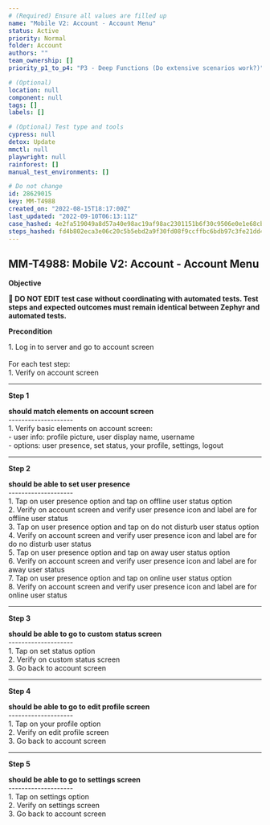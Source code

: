 ```yaml
---
# (Required) Ensure all values are filled up
name: "Mobile V2: Account - Account Menu"
status: Active
priority: Normal
folder: Account
authors: ""
team_ownership: []
priority_p1_to_p4: "P3 - Deep Functions (Do extensive scenarios work?)"

# (Optional)
location: null
component: null
tags: []
labels: []

# (Optional) Test type and tools
cypress: null
detox: Update
mmctl: null
playwright: null
rainforest: []
manual_test_environments: []

# Do not change
id: 28629015
key: MM-T4988
created_on: "2022-08-15T18:17:00Z"
last_updated: "2022-09-10T06:13:11Z"
case_hashed: 4e2fa519049a8d57a40e98ac19af98ac2301151b6f30c9506e0e1e68cb068d660e2fed76e8cb43b82163b26fdfa7efed
steps_hashed: fd4b802eca3e06c20c5b5ebd2a9f30fd08f9ccffbc6bdb97c3fe21dd46c22eb01adc8a2c384a7dec1419e78280eab785
---
```


<!-- (Auto-generated) Based on frontmatter's "key" and "name" -->

## MM-T4988: Mobile V2: Account - Account Menu

**Objective**

**🛑 DO NOT EDIT test case without coordinating with automated tests. Test steps and expected outcomes must remain identical between Zephyr and automated tests.**

**Precondition**

1\. Log in to server and go to account screen\
\
For each test step:\
1\. Verify on account screen

---

**Step 1**

**should match elements on account screen**\
\--------------------\
1\. Verify basic elements on account screen:\
\- user info: profile picture, user display name, username\
\- options: user presence, set status, your profile, settings, logout

---

**Step 2**

**should be able to set user presence**\
\--------------------\
1\. Tap on user presence option and tap on offline user status option\
2\. Verify on account screen and verify user presence icon and label are for offline user status\
3\. Tap on user presence option and tap on do not disturb user status option\
4\. Verify on account screen and verify user presence icon and label are for do no disturb user status\
5\. Tap on user presence option and tap on away user status option\
6\. Verify on account screen and verify user presence icon and label are for away user status\
7\. Tap on user presence option and tap on online user status option\
8\. Verify on account screen and verify user presence icon and label are for online user status

---

**Step 3**

**should be able to go to custom status screen**\
\--------------------\
1\. Tap on set status option\
2\. Verify on custom status screen\
3\. Go back to account screen

---

**Step 4**

**should be able to go to edit profile screen**\
\--------------------\
1\. Tap on your profile option\
2\. Verify on edit profile screen\
3\. Go back to account screen

---

**Step 5**

**should be able to go to settings screen**\
\--------------------\
1\. Tap on settings option\
2\. Verify on settings screen\
3\. Go back to account screen
